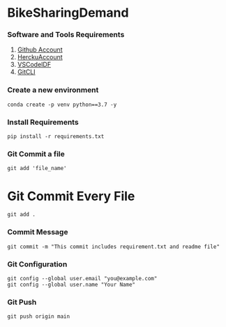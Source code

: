 # BikeSharingDemand
### Software and Tools Requirements

1. [Github Account](https://github.com)
2. [HerckuAccount](https://heroku.com)
3. [VSCodeIDF](https://code.visualstudio.com/)
4. [GitCLI](https://git-scm.com/book/en/v2/Getting-Started-The-Command-Line)

### Create a new environment

```
conda create -p venv python==3.7 -y
```
### Install Requirements
```
pip install -r requirements.txt
```
### Git Commit a file
```
git add 'file_name'
```
# Git Commit Every File
```
git add .
```
### Commit Message
```
git commit -m "This commit includes requirement.txt and readme file"
```
### Git Configuration
```
git config --global user.email "you@example.com"
git config --global user.name "Your Name"
```
### Git Push
```
git push origin main
```